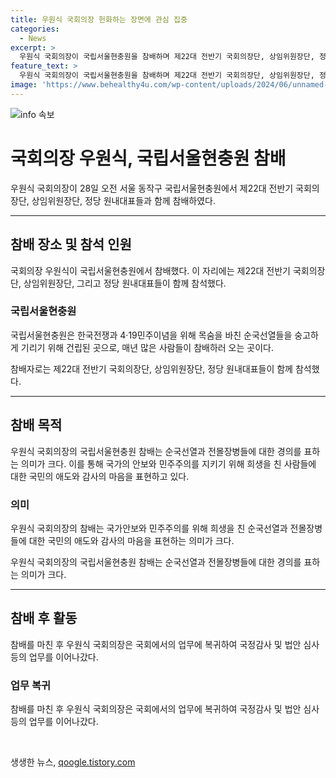 ```yaml
---
title: 우원식 국회의장 헌화하는 장면에 관심 집중
categories:
  - News
excerpt: >
  우원식 국회의장이 국립서울현충원을 참배하며 제22대 전반기 국회의장단, 상임위원장단, 정당 원내대표들과 함께 28일 오전에 함께했다.
feature_text: >
  우원식 국회의장이 국립서울현충원을 참배하며 제22대 전반기 국회의장단, 상임위원장단, 정당 원내대표들과 함께 28일 오전에 함께했다.
image: 'https://www.behealthy4u.com/wp-content/uploads/2024/06/unnamed-file.png'
---
```


<p><img src="https://www.behealthy4u.com/wp-content/uploads/2024/06/unnamed-file.png" alt="info 속보" /></p>

<h1>국회의장 우원식, 국립서울현충원 참배</h1>

<p data-ke-size="size16">우원식 국회의장이 28일 오전 서울 동작구 국립서울현충원에서 제22대 전반기 국회의장단, 상임위원장단, 정당 원내대표들과 함께 참배하였다.</p>

<hr>

<h2>참배 장소 및 참석 인원</h2>

<p>국회의장 우원식이 국립서울현충원에서 참배했다. 이 자리에는 제22대 전반기 국회의장단, 상임위원장단, 그리고 정당 원내대표들이 함께 참석했다.</p>

<h3>국립서울현충원</h3>

<p>국립서울현충원은 한국전쟁과 4·19민주이념을 위해 목숨을 바친 순국선열들을 숭고하게 기리기 위해 건립된 곳으로, 매년 많은 사람들이 참배하러 오는 곳이다.</p>

<p data-ke-size="size16">참배자로는 제22대 전반기 국회의장단, 상임위원장단, 정당 원내대표들이 함께 참석했다.</p>

<hr>

<h2>참배 목적</h2>

<p>우원식 국회의장의 국립서울현충원 참배는 순국선열과 전몰장병들에 대한 경의를 표하는 의미가 크다. 이를 통해 국가의 안보와 민주주의를 지키기 위해 희생을 친 사람들에 대한 국민의 애도와 감사의 마음을 표현하고 있다.</p>

<h3>의미</h3>

<p>우원식 국회의장의 참배는 국가안보와 민주주의를 위해 희생을 친 순국선열과 전몰장병들에 대한 국민의 애도와 감사의 마음을 표현하는 의미가 크다.</p>

<p data-ke-size="size16">우원식 국회의장의 국립서울현충원 참배는 순국선열과 전몰장병들에 대한 경의를 표하는 의미가 크다.</p>

<hr>

<h2>참배 후 활동</h2>

<p>참배를 마친 후 우원식 국회의장은 국회에서의 업무에 복귀하여 국정감사 및 법안 심사 등의 업무를 이어나갔다.</p>

<h3>업무 복귀</h3>

<p>참배를 마친 후 우원식 국회의장은 국회에서의 업무에 복귀하여 국정감사 및 법안 심사 등의 업무를 이어나갔다.</p>

<p data-ke-size="size16">&nbsp;</p>
생생한 뉴스, <a href="https://qoogle.tistory.com" rel="dofollow">qoogle.tistory.com</a>


